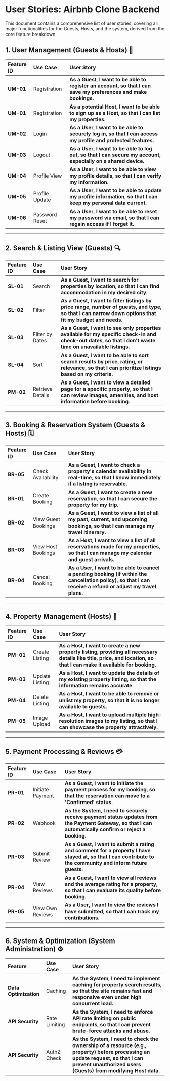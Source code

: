 # User Stories: Airbnb Clone Backend

This document contains a comprehensive list of user stories, covering all major functionalities for the Guests, Hosts, and the system, derived from the core feature breakdown.

## 1. User Management (Guests & Hosts) 🔑

| Feature ID | Use Case | User Story |
| :--- | :--- | :--- |
| **UM-01** | Registration | **As a Guest, I want to be able to register an account, so that I can save my preferences and make bookings.** |
| **UM-01** | Registration | **As a potential Host, I want to be able to sign up as a Host, so that I can list my properties.** |
| **UM-02** | Login | **As a User, I want to be able to securely log in, so that I can access my profile and protected features.** |
| **UM-03** | Logout | **As a User, I want to be able to log out, so that I can secure my account, especially on a shared device.** |
| **UM-04** | Profile View | **As a User, I want to be able to view my profile details, so that I can verify my information.** |
| **UM-05** | Profile Update | **As a User, I want to be able to update my profile information, so that I can keep my personal data current.** |
| **UM-06** | Password Reset | **As a User, I want to be able to reset my password via email, so that I can regain access if I forget it.** |

---

## 2. Search & Listing View (Guests) 🔍

| Feature ID | Use Case | User Story |
| :--- | :--- | :--- |
| **SL-01** | Search | **As a Guest, I want to search for properties by location, so that I can find accommodation in my desired city.** |
| **SL-02** | Filter | **As a Guest, I want to filter listings by price range, number of guests, and type, so that I can narrow down options that fit my budget and needs.** |
| **SL-03** | Filter by Dates | **As a Guest, I want to see only properties available for my specific check-in and check-out dates, so that I don't waste time on unavailable listings.** |
| **SL-04** | Sort | **As a Guest, I want to be able to sort search results by price, rating, or relevance, so that I can prioritize listings based on my criteria.** |
| **PM-02** | Retrieve Details | **As a Guest, I want to view a detailed page for a specific property, so that I can review images, amenities, and host information before booking.** |

---

## 3. Booking & Reservation System (Guests & Hosts) 🗓️

| Feature ID | Use Case | User Story |
| :--- | :--- | :--- |
| **BR-05** | Check Availability | **As a Guest, I want to check a property's calendar availability in real-time, so that I know immediately if a listing is reservable.** |
| **BR-01** | Create Booking | **As a Guest, I want to create a new reservation, so that I can secure the property for my trip.** |
| **BR-02** | View Guest Bookings | **As a Guest, I want to view a list of all my past, current, and upcoming bookings, so that I can manage my travel itinerary.** |
| **BR-03** | View Host Bookings | **As a Host, I want to view a list of all reservations made for my properties, so that I can manage my calendar and guest arrivals.** |
| **BR-04** | Cancel Booking | **As a User, I want to be able to cancel a pending booking (if within the cancellation policy), so that I can receive a refund or adjust my travel plans.** |

---

## 4. Property Management (Hosts) 🏡

| Feature ID | Use Case | User Story |
| :--- | :--- | :--- |
| **PM-01** | Create Listing | **As a Host, I want to create a new property listing, providing all necessary details like title, price, and location, so that I can make it available for booking.** |
| **PM-03** | Update Listing | **As a Host, I want to update the details of my existing property listing, so that the information remains accurate.** |
| **PM-04** | Delete Listing | **As a Host, I want to be able to remove or unlist my property, so that it is no longer available to guests.** |
| **PM-05** | Image Upload | **As a Host, I want to upload multiple high-resolution images to my listing, so that I can showcase the property attractively.** |

---

## 5. Payment Processing & Reviews 💳

| Feature ID | Use Case | User Story |
| :--- | :--- | :--- |
| **PR-01** | Initiate Payment | **As a Guest, I want to initiate the payment process for my booking, so that the reservation can move to a 'Confirmed' status.** |
| **PR-02** | Webhook | **As the System, I need to securely receive payment status updates from the Payment Gateway, so that I can automatically confirm or reject a booking.** |
| **PR-03** | Submit Review | **As a Guest, I want to submit a rating and comment for a property I have stayed at, so that I can contribute to the community and inform future guests.** |
| **PR-04** | View Reviews | **As a Guest, I want to view all reviews and the average rating for a property, so that I can evaluate its quality before booking.** |
| **PR-05** | View Own Reviews | **As a User, I want to view the reviews I have submitted, so that I can track my contributions.** |

---

## 6. System & Optimization (System Administration) ⚙️

| Feature | Use Case | User Story |
| :--- | :--- | :--- |
| **Data Optimization** | Caching | **As the System, I need to implement caching for property search results, so that the site remains fast and responsive even under high concurrent load.** |
| **API Security** | Rate Limiting | **As the System, I need to enforce API rate limiting on public endpoints, so that I can prevent brute-force attacks and abuse.** |
| **API Security** | AuthZ Check | **As the System, I need to check the ownership of a resource (e.g., property) before processing an update request, so that I can prevent unauthorized users (Guests) from modifying Host data.** |
